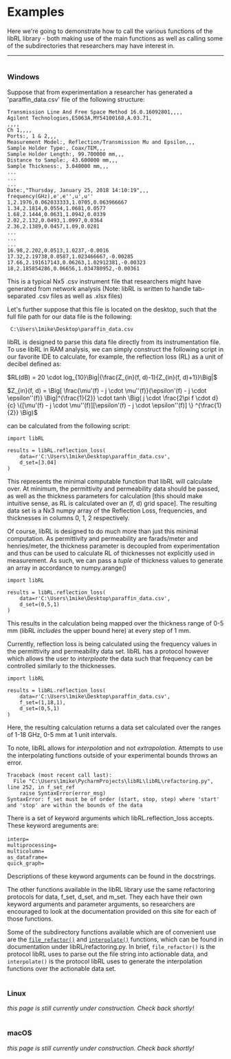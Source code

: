 <h1>Examples</h1>

Here we're going to demonstrate how to call the various functions of the
libRL library - both making use of the main functions as well as calling
some of the subdirectories that researchers may have interest in.

---

# <h3> Windows </h3>

Suppose that from experimentation a researcher has generated a
'paraffin_data.csv' file of the following structure:

    Transmission Line And Free Space Method 16.0.16092801,,,,
    Agilent Technologies,E5063A,MY54100168,A.03.71,
    ,,,,
    Ch 1,,,,
    Ports:, 1 & 2,,,
    Measurement Model:, Reflection/Transmission Mu and Epsilon,,,
    Sample Holder Type:, Coax/TEM,,,
    Sample Holder Length:, 99.700000 mm,,,
    Distance to Sample:, 43.600000 mm,,,
    Sample Thickness:, 3.040000 mm,,,
    ...
    ...
    ...  
    Date:,"Thursday, January 25, 2018 14:10:19",,,
    frequency(GHz),e',e'',u',u''
    1,2.1976,0.062033333,1.0705,0.063966667
    1.34,2.1814,0.0554,1.0681,0.0577
    1.68,2.1444,0.0631,1.0942,0.0339
    2.02,2.132,0.0493,1.0997,0.0364
    2.36,2.1389,0.0457,1.09,0.0281
    ...
    ...
    ...  
    16.98,2.202,0.0513,1.0237,-0.0016
    17.32,2.19738,0.0587,1.023466667,-0.00285
    17.66,2.191617143,0.06263,1.02912381,-0.00323
    18,2.185854286,0.06656,1.034780952,-0.00361

This is a typical Nx5 .csv instrument file that researchers might have
generated from network analysis (Note: libRL is written to handle
tab-separated .csv files as well as .xlsx files)

Let's further suppose that this file is located on the desktop, such
that the full file path for our data file is the following:

<code> C:\Users\1mike\Desktop\paraffin_data.csv </code>

libRL is designed to parse this data file directly from its
instrumentation file. To use libRL in RAM analysis, we can simply
construct the following script in our favorite IDE to calculate, for
example, the reflection loss (RL) as a unit of decibel defined as:

$RL(dB) = 20 \cdot log_{10}\Big|{\frac{Z_{in}(f, d)-1}{Z_{in}(f,
d)+1}}\Big|$

$Z_{in}(f, d) =
\Big[ \frac{\mu'(f) - j \cdot \mu''(f)}{\epsilon'(f) - j \cdot \epsilon''(f)} \Big]^{\frac{1}{2}}
\cdot tanh \Big( j \cdot \frac{2\pi f \cdot d}{c}
\{[\mu'(f) - j \cdot \mu''(f)][\epsilon'(f) - j \cdot \epsilon''(f)] \}
^{\frac{1}{2}} \Big)$

can be calculated from the following script:

    import libRL
    
    results = libRL.reflection_loss(
        data=r'C:\Users\1mike\Desktop\paraffin_data.csv',
        d_set=[3.04]
    )
    
This represents the minimal computable function that libRL will
calculate over. At minimum, the permittivity and permeability data
should be passed, as well as the thickness parameters for calculation
[this should
make intuitive sense, as RL is calculated over an (f, d) grid space].
The resulting data set is a Nx3 numpy array of the Reflection Loss,
frequencies, and thicknesses in columns 0, 1, 2 respectively.

Of course, libRL is designed to do much more than just this minimal
computation. As permittivity and permeability are farads/meter and
henries/meter, the thickness parameter is decoupled from experimentation
and thus can be used to calculate RL of thicknesses not explicitly used
in measurement. As such, we can pass a *tuple* of thickness values to
generate an array in accordance to numpy.arange()

    import libRL
    
    results = libRL.reflection_loss(
        data=r'C:\Users\1mike\Desktop\paraffin_data.csv',
        d_set=(0,5,1)
    )
    
This results in the calculation being mapped over the thickness range of
0-5 mm (libRL *includes* the upper bound here) at every step of 1 mm.

Currently, reflection loss is being calculated using the frequency
values in the permittivity and permeability data set. libRL has a
protocol however which allows the user to *interploate* the data such
that frequency can be controlled similarly to the thicknesses.

    import libRL
    
    results = libRL.reflection_loss(
        data=r'C:\Users\1mike\Desktop\paraffin_data.csv',
        f_set=(1,18,1),
        d_set=(0,5,1)
    )
    
Here, the resulting calculation returns a data set calculated over the
ranges of 1-18 GHz, 0-5 mm at 1 unit intervals. 

To note, libRL allows for *interpolation* and not *extrapolation*.
Attempts to use the interpolating functions outside of your experimental
bounds throws an error.

    Traceback (most recent call last):
      File "C:\Users\1mike\PycharmProjects\libRL\libRL\refactoring.py", line 252, in f_set_ref
        raise SyntaxError(error_msg)
    SyntaxError: f_set must be of order (start, stop, step) where 'start' and 'stop' are within the bounds of the data
    
There is a set of keyword arguments which libRL.reflection_loss accepts.
These keyword areguments are: <br> <br> <code>interp=</code><br>
<code>multiprocessing=</code> <br> <code>multicolumn=</code> <br>
<code>as_dataframe=</code> <br> <code>quick_graph=</code> <br>

Descriptions of these keyword arguments can be found in the docstrings.

The other functions available in the libRL library use the same
refactoring protocols for data, f_set, d_set, and m_set. They each have
their own keyword arguments and parameter arguments, so researchers are
encouraged to look at the documentation provided on this site for each
of those functions.

Some of the subdirectory functions available which are of convenient use
are the [<code>file_refactor()</code>](refactoring.md#file_refactor) and
[<code>interpolate()</code>](refactoring.md#interpolate) functions,
which can be found in documentation under libRL/refactoring.py. In
brief, <code>file_refactor()</code> is the protocol libRL uses to parse
out the file string into actionable data, and <code>interpolate()</code>
is the protocol libRL uses to generate the interpolation functions over
the actionable data set.

# <h3> Linux </h3>

*this page is still currently under construction. Check back shortly!*

# <h3> macOS </h3>

*this page is still currently under construction. Check back shortly!*
